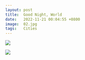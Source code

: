```yaml
---
layout: post
title:  Good Night, World
date:   2022-11-21 00:04:55 +0800
image:  02.jpg
tags:   Cities
---
```


![]({{site.baseurl}}/img/nyc.png)

![]({{site.baseurl}}/img/04.jpg)

